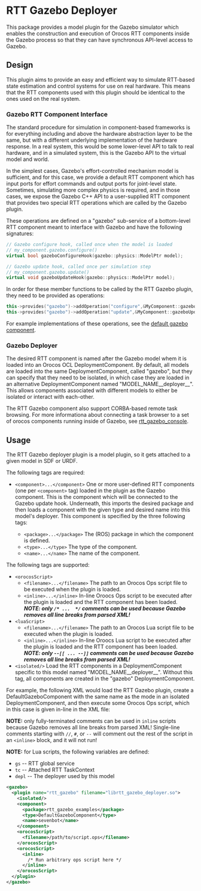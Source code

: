 RTT Gazebo Deployer
===================

This package provides a model plugin for the Gazebo simulator which enables the
construction and execution of Orocos RTT components inside the Gazebo process so
that they can have synchronous API-level access to Gazebo. 

## Design

This plugin aims to provide an easy and efficient way to simulate RTT-based
state estimation and control systems for use on real hardware. This means that
the RTT components used with this plugin should be identical to the ones used
on the real system. 

### Gazebo RTT Component Interface

The standard procedure for simulation in component-based frameworks is for
everything including and above the hardware abstraction layer to be the same,
but with a different underlying implementation of the hardware response. In a
real system, this would be some lower-level API to talk to real hardware, and in
a simulated system, this is the Gazebo API to the virtual model and world. 

In the simplest cases, Gazebo's effort-controlled mechanism model is sufficient,
and for this case, we provide a default RTT component which has input ports for
effort commands and output ports for joint-level state. Sometimes, simulating
more complex physics is required, and in those cases, we expose the Gazebo C++
API to a user-supplied RTT component that provides two special RTT operations
which are called by the Gazebo plugin.

These operations are defined on a "gazebo" sub-service of a bottom-level RTT
component meant to interface with Gazebo and have the following signatures:

```cpp
// Gazebo configure hook, called once when the model is loaded
// my_component.gazebo.configure()
virtual bool gazeboConfigureHook(gazebo::physics::ModelPtr model);

// Gazebo update hook, called once per simulation step
// my_component.gazebo.update()
virtual void gazeboUpdateHook(gazebo::physics::ModelPtr model);
```

In order for these member functions to be called by the RTT Gazebo plugin, they
need to be provided as operations:

```cpp
this->provides("gazebo")->addOperation("configure",&MyComponent::gazeboConfigureHook,this,RTT::ClientThread);
this->provides("gazebo")->addOperation("update",&MyComponent::gazeboUpdateHook,this,RTT::ClientThread);
```

For example implementations of these operations, see the [default gazebo
component](../rtt_gazebo_examples/src/default_gazebo_component.cpp).

### Gazebo Deployer

The desired RTT component is named after the Gazebo model whem it is loaded
into an Orocos OCL DeploymentComponent. By default, all models are loaded into
the same DeploymentComponent, called "gazebo", but they can specify that they
need to be isolated, in which case they are loaded in an alternative
DeploymentComponent named "MODEL\_NAME\_\_deployer\_\_". This allows components
associated with different models to either be isolated or interact with
each-other.

The RTT Gazebo component also support CORBA-based remote task browsing. For more
informationa about connecting a task browser to a set of orocos components
running inside of Gazebo, see [rtt\_gazebo\_console](../rtt_gazebo_console).

## Usage

The RTT Gazebo deployer plugin is a model plugin, so it gets attached to a
given model in SDF or URDF. 

The following tags are required:
* `<component>...</component>` One or more user-defined RTT components (one per
  `<component>` tag) loaded in the plugin as the Gazebo component. This is the
  component which will be connected to the Gazebo update hook.  Underneath,
  this imports the desired package and then loads a component with the given
  type and desired name into this model's deployer.  This component is
  specified by the three following tags:

  * `<package>...</package>` The (ROS) package in which the component is defined.
  * `<type>...</type>` The type of the component.
  * `<name>...</name>` The name of the component.

The following tags are supported:
* `<orocosScript>`
  * `<filename>...</filename>` The path to an Orocos Ops script file to be
    executed when the plugin is loaded.
  * `<inline>...</inline>` In-line Oroocs Ops script to be executed after the
    plugin is loaded and the RTT component has been loaded. ***NOTE: only `/*
    ...  */` comments can be used because Gazebo removes all line breaks from
    parsed XML!*** 
* `<luaScript>`
  * `<filename>...</filename>` The path to an Orocos Lua script file to be
    executed when the plugin is loaded.
  * `<inline>...</inline>` In-line Oroocs Lua script to be executed after the
    plugin is loaded and the RTT component has been loaded. ***NOTE: only `--[[
    ... --]]` comments can be used because Gazebo removes all line breaks from
    parsed XML!*** 
* `<isolated/>` Load the RTT components in a DeploymentComponent specific to
  this model named "MODEL\_NAME\_\_deployer\_\_". Without this tag, all
  components are created in the "gazebo" DeploymentComponent.

For example, the following XML would load the RTT Gazebo plugin, create a
DefaultGazeboComponent with the same name as the mode in an isolated
DeploymentComponent, and then execute some Orocos Ops script, which in this case
is given in-line in the XML file:

**NOTE:** only fully-terminated comments can be used in `inline` scripts
because Gazebo removes all line breaks from parsed XML! Single-line comments
starting with `//`,  `#`, or `--` will comment out the rest of the script in an
`<inline>` block, and it will not run!

**NOTE:** for Lua scripts, the following variables are defined:
* `gs` -- RTT global service
* `tc` -- Attached RTT TaskContext
* `depl` -- The deployer used by this model

```xml
<gazebo>
  <plugin name="rtt_gazebo" filename="librtt_gazebo_deployer.so">
    <isolated/>
    <component>
      <package>rtt_gazebo_examples</package>
      <type>DefaultGazeboComponent</type>
      <name>sevenbot</name>
    </component>
    <orocosScript>
      <filename>/path/to/script.ops</filename>
    </orocosScript>
    <orocosScript>
      <inline>
        /* Run arbitrary ops script here */
      </inline>
    </orocosScript>
  </plugin>
</gazebo>
```
